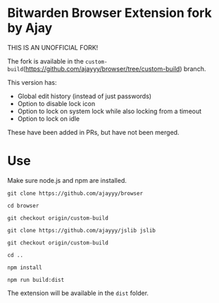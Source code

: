# Bitwarden Browser Extension fork by Ajay

THIS IS AN UNOFFICIAL FORK!

The fork is available in the `custom-build`(https://github.com/ajayyy/browser/tree/custom-build) branch.

This version has:

- Global edit history (instead of just passwords)
- Option to disable lock icon
- Option to lock on system lock while also locking from a timeout
- Option to lock on idle

These have been added in PRs, but have not been merged.

# Use

Make sure node.js and npm are installed.

`git clone https://github.com/ajayyy/browser`

`cd browser`

`git checkout origin/custom-build`

`git clone https://github.com/ajayyy/jslib jslib`

`git checkout origin/custom-build`

`cd ..`

`npm install`

`npm run build:dist`

The extension will be available in the `dist` folder.
